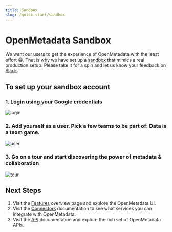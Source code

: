 ```yaml
---
title: Sandbox
slug: /quick-start/sandbox
---
```


# OpenMetadata Sandbox

We want our users to get the experience of OpenMetadata with the least effort 😁. That is why we have set up a 
[sandbox](https://sandbox.open-metadata.org/) that mimics a real production setup. Please take it for a spin and 
let us know your feedback on [Slack](https://slack.open-metadata.org/).

## To set up your sandbox account

### 1. Login using your Google credentials

<Image src="/images/quickstart/sandbox/login.png" alt="login"/>

### 2. Add yourself as a user. Pick a few teams to be part of: Data is a team game.

<Image src="/images/quickstart/sandbox/create-user.png" alt="user"/>

### 3. Go on a tour and start discovering the power of metadata & collaboration

<Image src="/images/quickstart/tour.png" alt="tour"/>

## Next Steps

1. Visit the [Features](/overview/features) overview page and explore the OpenMetadata UI.
2. Visit the [Connectors](/connectors) documentation to see what services you can integrate with
   OpenMetadata.
3. Visit the [API](/swagger.html) documentation and explore the rich set of OpenMetadata APIs.
